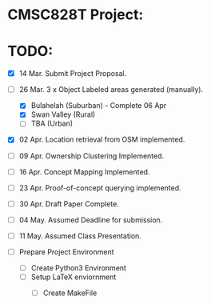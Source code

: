 # CMSC828T Project:

# TODO: 

- [X] 14 Mar. Submit Project Proposal.
- [ ] 26 Mar. 3 x Object Labeled areas generated (manually).
    - [X] Bulahelah (Suburban) - Complete 06 Apr
    - [X] Swan Valley (Rural)
    - [ ] TBA (Urban)
- [X] 02 Apr. Location retrieval from OSM implemented.
- [ ] 09 Apr. Ownership Clustering Implemented.
- [ ] 16 Apr. Concept Mapping Implemented.
- [ ] 23 Apr. Proof-of-concept querying implemented.
- [ ] 30 Apr. Draft Paper Complete. 
- [ ] 04 May. Assumed Deadline for submission.
- [ ] 11 May. Assumed Class Presentation.

- [ ] Prepare Project Environment
    - [ ] Create Python3 Environment
    - [ ] Setup LaTeX enviornment 
        - [ ] Create MakeFile

